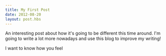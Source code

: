 ```yaml
---
title: My First Post
date: 2012-08-20
layout: post.hbs
---
```


An interesting post about how it's going to be different this time around. I'm going to write a lot more nowadays and use this blog to improve my writing!

I want to know how you feel 